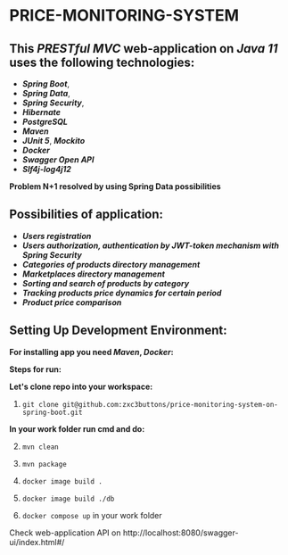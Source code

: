 # PRICE-MONITORING-SYSTEM

## **This _PRESTful_ _MVC_ web-application on _Java 11_ uses the following technologies**:

- **_Spring Boot_**, 
- **_Spring Data_**, 
- **_Spring Security_**,
- **_Hibernate_**
- **_PostgreSQL_**
- **_Maven_**
- **_JUnit 5_**, **_Mockito_**
- **_Docker_**
- **_Swagger Open API_**
- **_Slf4j-log4j12_**

**Problem N+1 resolved by using Spring Data possibilities**

## Possibilities of application:

- **_Users registration_**
- **_Users authorization, authentication by JWT-token mechanism with Spring Security_**
- **_Categories of products directory management_**
- **_Marketplaces directory management_**
- **_Sorting and search of products by category_**
- **_Tracking products price dynamics for certain period_**
- **_Product price comparison_**

## Setting Up Development Environment:

**For installing app you need _Maven_, _Docker_:**

**Steps for run:**

**Let's clone repo into your workspace:**

1) `git clone git@github.com:zxc3buttons/price-monitoring-system-on-spring-boot.git` 

**In your work folder run cmd and do:**

2) `mvn clean`

3) `mvn package`

4) `docker image build .`

5) `docker image build ./db`

6) `docker compose up` in your work folder

Check web-application API on http://localhost:8080/swagger-ui/index.html#/
